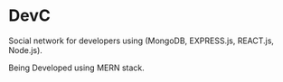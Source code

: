 # DevC
Social network for developers using (MongoDB, EXPRESS.js, REACT.js, Node.js).

Being Developed using MERN stack.

